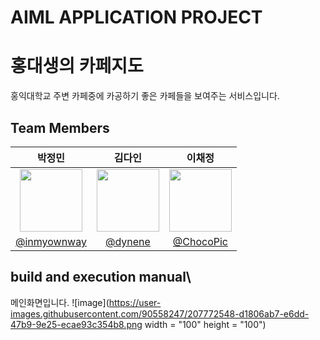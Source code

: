 # AIML APPLICATION PROJECT
# 홍대생의 카페지도
홍익대학교 주변 카페중에 카공하기 좋은 카페들을 보여주는 서비스입니다.


## Team Members 
|박정민|김다인|이채정|
|:--------------------:|:--------------------:|:--------------------:|
|<img src = "https://avatars.githubusercontent.com/u/90558247?v=4" width = "100" height = "100">|<img src = "https://avatars.githubusercontent.com/u/107914598?s=400&v=4" width = "100" height = "100">|<img src = "https://avatars.githubusercontent.com/u/107914598?s=400&v=4" width = "100" height = "100">
|[@inmyownway](https://github.com/inmyownway)|[@dynene](https://github.com/dynene)|[@ChocoPic](https://github.com/ChocoPic)|

## build and execution manual\
메인화면입니다. 
![image](https://user-images.githubusercontent.com/90558247/207772548-d1806ab7-e6dd-47b9-9e25-ecae93c354b8.png width = "100" height = "100")
